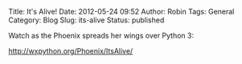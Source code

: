 Title: It's Alive!
Date: 2012-05-24 09:52
Author: Robin
Tags: General
Category: Blog
Slug: its-alive
Status: published

Watch as the Phoenix spreads her wings over Python 3:

<http://wxpython.org/Phoenix/ItsAlive/>

